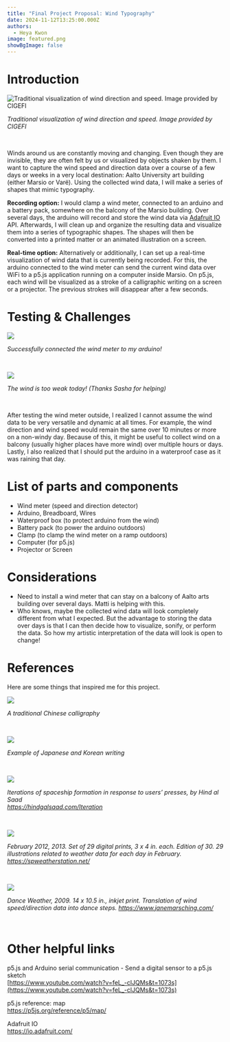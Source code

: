 ```yaml
---
title: "Final Project Proposal: Wind Typography"
date: 2024-11-12T13:25:00.000Z
authors:
  - Heya Kwon
image: featured.png
showBgImage: false
---
```

# Introduction

![](traditional-visualization-of-wind-direction-and-speed-image-provided-by-cigefi.jpeg "Traditional visualization of wind direction and speed. Image provided by CIGEFI")

*Traditional visualization of wind direction and speed. Image provided by CIGEFI*

<br/>

Winds around us are constantly moving and changing. Even though they are invisible, they are often felt by us or visualized by objects shaken by them. I want to capture the wind speed and direction data over a course of a few days or weeks in a very local destination: Aalto University art building (either Marsio or Varë). Using the collected wind data, I will make a series of shapes that mimic typography. 

**Recording option:** I would clamp a wind meter, connected to an arduino and a battery pack, somewhere on the balcony of the Marsio building. Over several days, the arduino will record and store the wind data via [Adafruit IO](https://io.adafruit.com/) API. Afterwards, I will clean up and organize the resulting data and visualize them into a series of typographic shapes. The shapes will then be converted into a printed matter or an animated illustration on a screen.

**Real-time option:** Alternatively or additionally, I can set up a real-time visualization of wind data that is currently being recorded. For this, the arduino connected to the wind meter can send the current wind data over WiFi to a p5.js application running on a computer inside Marsio. On p5.js, each wind will be visualized as a stroke of a calligraphic writing on a screen or a projector. The previous strokes will disappear after a few seconds.

# Testing & Challenges

![](20241111_144018.jpg)

*Successfully connected the wind meter to my arduino!*

<br/>

![](screen-shot-2024-11-12-at-1.05.54-pm.png)

*The wind is too weak today! (Thanks Sasha for helping)*

<br/>

After testing the wind meter outside, I realized I cannot assume the wind data to be very versatile and dynamic at all times. For example, the wind direction and wind speed would remain the same over 10 minutes or more on a non-windy day. Because of this, it might be useful to collect wind on a balcony (usually higher places have more wind) over multiple hours or days. Lastly, I also realized that I should put the arduino in a waterproof case as it was raining that day.

# List of parts and components

* Wind meter (speed and direction detector)  
* Arduino, Breadboard, Wires  
* Waterproof box (to protect arduino from the wind)  
* Battery pack (to power the arduino outdoors)  
* Clamp (to clamp the wind meter on a ramp outdoors)  
* Computer (for p5.js)  
* Projector or Screen

# Considerations

* Need to install a wind meter that can stay on a balcony of Aalto arts building over several days. Matti is helping with this.  
* Who knows, maybe the collected wind data will look completely different from what I expected. But the advantage to storing the data over days is that I can then decide how to visualize, sonify, or perform the data. So how my artistic interpretation of the data will look is open to change! 

# References

Here are some things that inspired me for this project. 

![](screen-shot-2024-11-12-at-1.06.04-pm.png)

*A traditional Chinese calligraphy*

<br/>

![](screen-shot-2024-11-12-at-1.06.11-pm.png)

*Example of Japanese and Korean writing*

<br/>

![](screen-shot-2024-11-12-at-1.06.17-pm.png)

*Iterations of spaceship formation in response to users’ presses, by Hind al Saad*\
*<https://hindgalsaad.com/Iteration>*

<br/>

![](screen-shot-2024-11-12-at-1.06.24-pm.png)

*February 2012, 2013. Set of 29 digital prints, 3 x  4 in. each. Edition of 30. 29 illustrations related to weather data for each day in February. <https://spweatherstation.net/>*

[](https://spweatherstation.net/)<br/>

![](screen-shot-2024-11-12-at-1.06.32-pm.png)

*Dance Weather, 2009. 14 x 10.5 in., inkjet print. Translation of wind speed/direction data into dance steps. <https://www.janemarsching.com/>* 

<br/>

# Other helpful links

p5.js and Arduino serial communication - Send a digital sensor to a p5.js sketch\
[https://www.youtube.com/watch?v=feL_-clJQMs&t=1073s](https://www.youtube.com/watch?v=feL_-clJQMs&t=1073s) 

p5.js reference: map\
<https://p5js.org/reference/p5/map/>

Adafruit IO\
<https://io.adafruit.com/>
